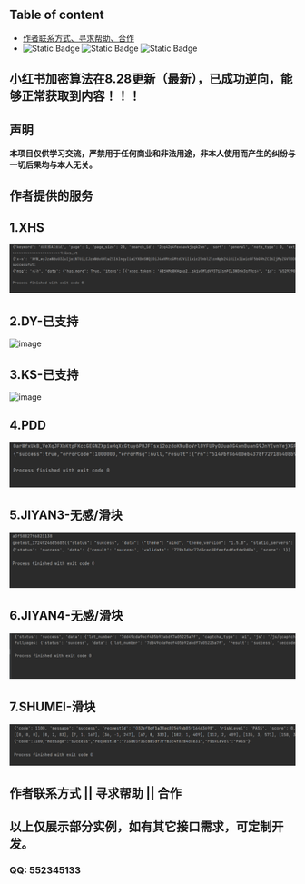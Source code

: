 ## Table of content  

- [作者联系方式、寻求帮助、合作](#作者联系方式--寻求帮助--合作)
- 
  ![Static Badge](https://img.shields.io/badge/GitHub-blue?logo=GitHub&labelColor=black)
  ![Static Badge](https://img.shields.io/badge/author-3.7/3.8-blue?logo=Python&label=python&labelColor=black)
  ![Static Badge](https://img.shields.io/badge/Node.js-v18.16.1-blue?logo=Node.js&labelColor=black)
## 小红书加密算法在8.28更新（最新），已成功逆向，能够正常获取到内容！！！
## 声明
**本项目仅供学习交流，严禁用于任何商业和非法用途，非本人使用而产生的纠纷与一切后果均与本人无关。**


## 作者提供的服务   

## 1.XHS
<img alt="image" src="./img/xhs.png"/> 

## 2.DY-已支持
<img alt="image" src=""/> 

## 3.KS-已支持
<img alt="image" src=""/>

## 4.PDD
<img alt="image" src="./img/pdd.png"/>

## 5.JIYAN3-无感/滑块
<img alt="image" src="./img/geet-full.png"/>

## 6.JIYAN4-无感/滑块
<img alt="image" src="./img/geet4-full.png"/>  

## 7.SHUMEI-滑块
<img alt="image" src="./img/shumei-slide.png"/>  


## 作者联系方式 || 寻求帮助 || 合作   
## 以上仅展示部分实例，如有其它接口需求，可定制开发。   
### QQ: 552345133

